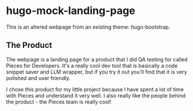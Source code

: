 # hugo-mock-landing-page

This is an altered webpage from an existing theme: hugo-bootstrap.

## The Product

The webpage is a landing page for a product that I did QA testing for called Pieces for Developers. It's a really cool dev tool that is basically a code snippet saver and LLM wrapper, but if you try it out you'll find that it is very polished and user friendly.

I chose this product for my little project because I have spent a lot of time with Pieces and understand it very well. I also really like the people behind the product - the Pieces team is really cool!

